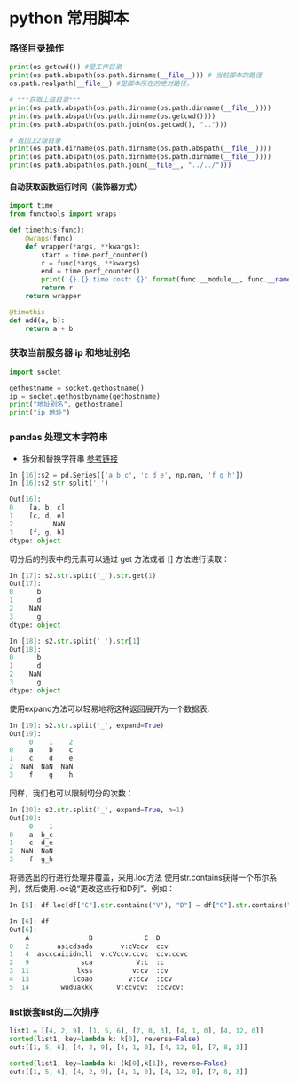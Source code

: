 
# python 常用脚本

### 路径目录操作

``` python
print(os.getcwd()) #是工作目录
print(os.path.abspath(os.path.dirname(__file__))) # 当前脚本的路径
os.path.realpath(__file__) #是脚本所在的绝对路径，

# ***获取上级目录***
print(os.path.abspath(os.path.dirname(os.path.dirname(__file__))))
print(os.path.abspath(os.path.dirname(os.getcwd())))
print(os.path.abspath(os.path.join(os.getcwd(), "..")))

# 返回上2级目录
print(os.path.dirname(os.path.dirname(os.path.abspath(__file__))))  
print(os.path.abspath(os.path.dirname(os.path.dirname(__file__))))  
print(os.path.abspath(os.path.join(__file__, "../../")))
```

#### 自动获取函数运行时间（装饰器方式）
``` python
import time
from functools import wraps

def timethis(func):
    @wraps(func)
    def wrapper(*args, **kwargs):
        start = time.perf_counter()
        r = func(*args, **kwargs)
        end = time.perf_counter()
        print('{}.{} time cost: {}'.format(func.__module__, func.__name__, round(end - start, 4)))
        return r
    return wrapper

@timethis
def add(a, b):
    return a + b
```

### 获取当前服务器 ip 和地址别名
```python
import socket

gethostname = socket.gethostname()
ip = socket.gethostbyname(gethostname)
print("地址别名", gethostname)
print("ip 地址")
```

### pandas 处理文本字符串 
* 拆分和替换字符串 [参考链接](https://www.pypandas.cn/docs/user_guide/text.html#%E6%8B%86%E5%88%86%E5%92%8C%E6%9B%BF%E6%8D%A2%E5%AD%97%E7%AC%A6%E4%B8%B2)
```python
In [16]:s2 = pd.Series(['a_b_c', 'c_d_e', np.nan, 'f_g_h'])
In [16]:s2.str.split('_')

Out[16]: 
0    [a, b, c]
1    [c, d, e]
2          NaN
3    [f, g, h]
dtype: object
```

切分后的列表中的元素可以通过 get 方法或者 [] 方法进行读取：
```python
In [17]: s2.str.split('_').str.get(1)
Out[17]: 
0      b
1      d
2    NaN
3      g
dtype: object

In [18]: s2.str.split('_').str[1]
Out[18]: 
0      b
1      d
2    NaN
3      g
dtype: object
```

使用expand方法可以轻易地将这种返回展开为一个数据表.
```python
In [19]: s2.str.split('_', expand=True)
Out[19]: 
     0    1    2
0    a    b    c
1    c    d    e
2  NaN  NaN  NaN
3    f    g    h
```

同样，我们也可以限制切分的次数：
```python
In [20]: s2.str.split('_', expand=True, n=1)
Out[20]: 
     0    1
0    a  b_c
1    c  d_e
2  NaN  NaN
3    f  g_h
```

将筛选出的行进行处理并覆盖，采用.loc方法
使用str.contains获得一个布尔系列，然后使用.loc说“更改这些行和D列”。例如：
```python
In [5]: df.loc[df["C"].str.contains("V"), "D"] = df["C"].str.contains("V").str.split("V").str[1]

In [6]: df
Out[6]: 
    A               B             C  D
0   2       asicdsada       v:cVccv  ccv
1   4  ascccaiiidncll  v:cVccv:ccvc  ccv:ccvc
2   9             sca           V:c  :c
3  11            lkss          v:cv  :cv
4  13           lcoao         v:ccv  :ccv
5  14        wuduakkk      V:ccvcv:  :ccvcv:
```

### list嵌套list的二次排序
```python
list1 = [[4, 2, 9], [1, 5, 6], [7, 8, 3], [4, 1, 0], [4, 12, 0]]
sorted(list1, key=lambda k: k[0], reverse=False)
out:[[1, 5, 6], [4, 2, 9], [4, 1, 0], [4, 12, 0], [7, 8, 3]]

sorted(list1, key=lambda k: (k[0],k[1]), reverse=False)
out:[[1, 5, 6], [4, 2, 9], [4, 1, 0], [4, 12, 0], [7, 8, 3]]
```